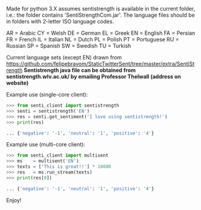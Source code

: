 Made for python 3.X
assumes sentistrength is available in the current folder, 
i.e.: the folder contains 'SentiStrengthCom.jar'. 
The language files should be in folders with 2-letter ISO 
language codes. 

AR = Arabic
CY = Welsh 
DE = German
EL = Greek
EN = English
FA = Persian
FR = French
IL = Italian
NL = Dutch
PL = Polish
PT = Portuguese
RU = Russian
SP = Spanish
SW = Swedish
TU = Turkish

Current language sets (except EN) drawn from https://github.com/felipebravom/StaticTwitterSent/tree/master/extra/SentiStrength
**Sentistrength java file can be obtained from sentistrength.wlv.ac.uk/ by emailing Professor Thelwall (address on website)**

Example use (single-core client):

```python
>>> from senti_client import sentistrength
>>> senti = sentistrength('EN')
>>> res = senti.get_sentiment('I love using sentistrength!')
>>> print(res)

... {'negative': '-1', 'neutral': '1', 'positive': '4'}
```


Example use (multi-core client):

```python
>>> from senti_client import multisent
>>> ms    = multisent('EN')
>>> texts = ['This is great!!'] * 10000
>>> res   = ms.run_stream(texts)
>>> print(res[0])

... {'negative': '-1', 'neutral': '1', 'positive': '4'}
```

Enjoy!

